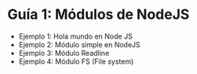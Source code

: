 # Guía 1: Módulos de NodeJS

- Ejemplo 1: Hola mundo en Node JS
- Ejemplo 2: Módulo simple en NodeJS
- Ejemplo 3: Módulo Readline
- Ejemplo 4: Módulo FS (File system)